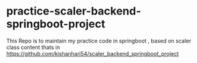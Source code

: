 # practice-scaler-backend-springboot-project
This Repo is to maintain my practice code in springboot , based on scaler class content thats in https://github.com/kishanhari54/scaler_backend_springboot_project
